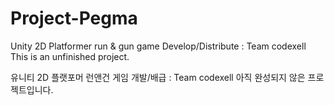 # Project-Pegma
Unity 2D Platformer run & gun game
Develop/Distribute : Team codexell
This is an unfinished project.

유니티 2D 플랫포머 런앤건 게임
개발/배급 : Team codexell
아직 완성되지 않은 프로젝트입니다.
